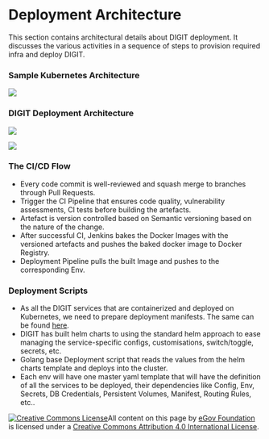 # Deployment Architecture

This section contains architectural details about DIGIT deployment. It discusses the various activities in a sequence of steps to provision required infra and deploy DIGIT.

### Sample Kubernetes Architecture

![](../../.gitbook/assets/image%20%289%29.png)

### DIGIT Deployment Architecture

![](../../.gitbook/assets/image%20%2812%29.png)

![](../../.gitbook/assets/image%20%2810%29.png)

### The CI/CD Flow

* Every code commit is well-reviewed and squash merge to branches through Pull Requests.
* Trigger the CI Pipeline that ensures code quality, vulnerability assessments,  CI tests before building the artefacts.
* Artefact is version controlled based on Semantic versioning based on the nature of the change.
* After successful CI, Jenkins bakes the Docker Images with the versioned artefacts and pushes the baked docker image to Docker Registry.
* Deployment Pipeline pulls the built Image and pushes to the corresponding Env.

### Deployment Scripts

* As all the DIGIT services that are containerized and deployed on Kubernetes, we need to prepare deployment manifests. The same can be found [here](https://github.com/egovernments/Train-InfraOps). 
* DIGIT has built helm charts to using the standard helm approach to ease managing the service-specific configs, customisations, switch/toggle, secrets, etc. 
* Golang base Deployment script that reads the values from the helm charts template and deploys into the cluster.       
* Each env will have one master yaml template that will have the definition of all the services to be deployed, their dependencies like Config, Env, Secrets, DB Credentials, Persistent Volumes, Manifest, Routing Rules, etc.. 



 [![Creative Commons License](https://i.creativecommons.org/l/by/4.0/80x15.png)​](http://creativecommons.org/licenses/by/4.0/)All content on this page by [eGov Foundation](https://egov.org.in/) is licensed under a [Creative Commons Attribution 4.0 International License](http://creativecommons.org/licenses/by/4.0/).

